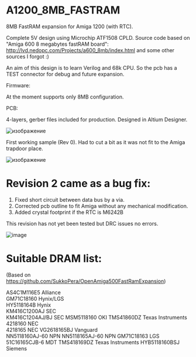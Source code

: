 # A1200_8MB_FASTRAM

8MB FastRAM expansion for Amiga 1200 (with RTC).

Complete 5V design using Microchip ATF1508 CPLD.
Source code based on "Amiga 600 8 megabytes fastRAM board": http://lvd.nedopc.com/Projects/a600_8mb/index.html and some other sources I forgot :)

An aim of this design is to learn Verilog and 68k CPU. So the pcb has a TEST connector for debug and future expansion.

Firmware:

At the moment supports only 8MB configuration.


PCB:

4-layers, gerber files included for production. Designed in Altium Designer.

![изображение](https://user-images.githubusercontent.com/81614352/143093321-a98c7f1c-e393-42e7-b37e-cb9f996d0e7c.png)


First working sample (Rev 0). Had to cut a bit as it was not fit to the Amiga trapdoor place.

![изображение](https://user-images.githubusercontent.com/81614352/143570562-13b7ab25-e2c9-43bb-961f-28bec9fde4e3.png)




# Revision 2 came as a bug fix:
1. Fixed short circuit between data bus by a via.
2. Corrected pcb outline to fit Amiga without any mechanical modification.
3. Added crystal footprint if the RTC is M6242B 

This revision has not yet been tested but DRC issues no errors.

![image](https://user-images.githubusercontent.com/81614352/221422382-829dd254-3c9b-4f75-8457-412ce4442fc7.png)

# Suitable DRAM list:
(Based on https://github.com/SukkoPera/OpenAmiga500FastRamExpansion)

AS4C1M116E5	    Alliance	
GM71C18160	    Hynix/LGS	
HY5118164B	    Hynix	
KM416C1200AJ	  SEC	
KM416C1204AJ/BJ	SEC	
MSM5118160	    OKI	
TMS41860DZ	    Texas Instruments	
4218160		      NEC	
4218165	        NEC	
VG2618165BJ	    Vanguard	
NN5118160AJ-60	NPN	
NN5118165AJ-60	NPN
GM71C18163	    LGS	
51C16165CJB-6   MDT
TMS418169DZ	    Texas Instruments
HYB5118160BSJ	  Siemens

